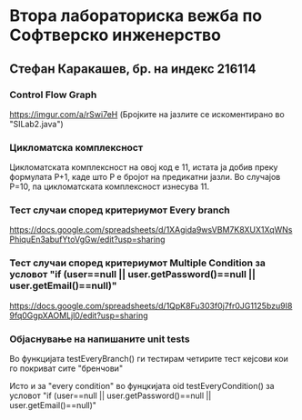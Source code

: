 # Втора лабораториска вежба по Софтверско инженерство

## Стефан Каракашев, бр. на индекс 216114


###  Control Flow Graph

https://imgur.com/a/rSwi7eH (Бројките на јазлите се искоментирано во "SILab2.java")

### Цикломатска комплексност

Цикломатската комплексност на овој код е 11, истата ја добив преку формулата P+1, каде што P е бројот на предикатни јазли. Во случајoв P=10, па цикломатската комплексност изнесува 11.

### Тест случаи според критериумот  Every branch
https://docs.google.com/spreadsheets/d/1XAgida9wsVBM7K8XUX1XqWNsPhiquEn3abufYtoVgGw/edit?usp=sharing

### Тест случаи според критериумот Multiple Condition за условот "if (user==null || user.getPassword()==null || user.getEmail()==null)"
https://docs.google.com/spreadsheets/d/1QpK8Fu303f0j7fr0JG1125bzu9I89fq0GgpXAOMLjl0/edit?usp=sharing

### Објаснување на напишаните unit tests
Во функцијата testEveryBranch() ги тестирам четирите тест кејсови
кои го покриват сите "бренчови"

Исто и за "every condition" во фунцкијата oid testEveryCondition()
за условот "if (user==null || user.getPassword()==null || user.getEmail()==null)"
